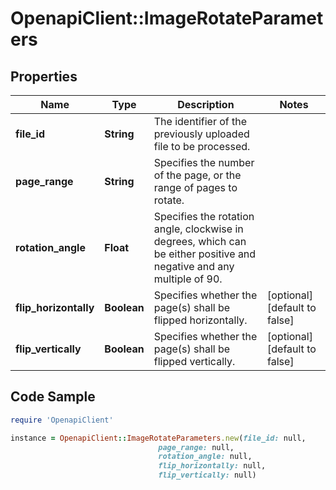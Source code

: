 # OpenapiClient::ImageRotateParameters

## Properties

Name | Type | Description | Notes
------------ | ------------- | ------------- | -------------
**file_id** | **String** | The identifier of the previously uploaded file to be processed. | 
**page_range** | **String** | Specifies the number of the page, or the range of pages to rotate. | 
**rotation_angle** | **Float** | Specifies the rotation angle, clockwise in degrees, which can be either positive and negative and any multiple of 90. | 
**flip_horizontally** | **Boolean** | Specifies whether the page(s) shall be flipped horizontally. | [optional] [default to false]
**flip_vertically** | **Boolean** | Specifies whether the page(s) shall be flipped vertically. | [optional] [default to false]

## Code Sample

```ruby
require 'OpenapiClient'

instance = OpenapiClient::ImageRotateParameters.new(file_id: null,
                                 page_range: null,
                                 rotation_angle: null,
                                 flip_horizontally: null,
                                 flip_vertically: null)
```


